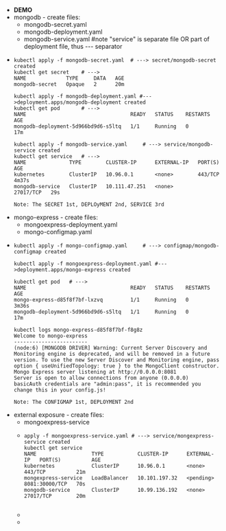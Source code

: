 - **DEMO**
- mongodb - create files:
	- mongodb-secret.yaml
	- mongodb-deployment.yaml
	- mongodb-service.yaml #note "service" is separate file OR part of deployment file, thus --- separator
- ```
  kubectl apply -f mongodb-secret.yaml	# ---> secret/mongodb-secret created
  kubectl get secret	# --->
  NAME             TYPE     DATA   AGE
  mongodb-secret   Opaque   2      20m
  
  kubectl apply -f mongodb-deployment.yaml #--->deployment.apps/mongodb-deployment created
  kubectl get pod		# --->
  NAME                                  READY   STATUS    RESTARTS   AGE
  mongodb-deployment-5d966bd9d6-s5ltq   1/1     Running   0          17m
  
  kubectl apply -f mongodb-service.yaml 	# ---> service/mongodb-service created
  kubectl get service	# --->
  NAME              TYPE        CLUSTER-IP      EXTERNAL-IP   PORT(S)     AGE
  kubernetes        ClusterIP   10.96.0.1       <none>        443/TCP     4m37s
  mongodb-service   ClusterIP   10.111.47.251   <none>        27017/TCP   29s
  
  Note: The SECRET 1st, DEPLOyMENT 2nd, SERVICE 3rd
  ```
- mongo-express - create files:
	- mongoexpress-deployment.yaml
	- mongo-configmap.yaml
- ```
  kubectl apply -f mongo-configmap.yaml		# ---> configmap/mongodb-configmap created
  
  kubectl apply -f mongoexpress-deployment.yaml #--->deployment.apps/mongo-express created
  
  kubectl get pod	# --->
  NAME                                  READY   STATUS    RESTARTS   AGE
  mongo-express-d85f8f7bf-lxzvq         1/1     Running   0          3m36s
  mongodb-deployment-5d966bd9d6-s5ltq   1/1     Running   0          17m
  
  kubectl logs mongo-express-d85f8f7bf-f8g8z
  Welcome to mongo-express
  ------------------------
  (node:6) [MONGODB DRIVER] Warning: Current Server Discovery and Monitoring engine is deprecated, and will be removed in a future version. To use the new Server Discover and Monitoring engine, pass option { useUnifiedTopology: true } to the MongoClient constructor.
  Mongo Express server listening at http://0.0.0.0:8081
  Server is open to allow connections from anyone (0.0.0.0)
  basicAuth credentials are "admin:pass", it is recommended you change this in your config.js!
  
  Note: The CONFIGMAP 1st, DEPLOYMENT 2nd
  ```
- external exposure - create files:
	- mongoexpress-service
	- ```
	  apply -f mongoexpress-service.yaml # ---> service/mongexpress-service created
	  kubectl get service
	  NAME                  TYPE           CLUSTER-IP      EXTERNAL-IP   PORT(S)          AGE
	  kubernetes            ClusterIP      10.96.0.1       <none>        443/TCP          21m
	  mongexpress-service   LoadBalancer   10.101.197.32   <pending>     8081:30000/TCP   70s
	  mongodb-service       ClusterIP      10.99.136.192   <none>        27017/TCP        20m
	  
	  
	  ```
	-
	-